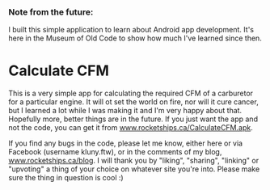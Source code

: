 ### Note from the future: 
I built this simple application to learn about Android app development. It's here in the Museum of Old Code to show how much I've learned since then.

# Calculate CFM

This is a very simple app for calculating the required CFM of a carburetor for a particular engine. It will ot set the world on fire, nor will it cure cancer, but I learned a lot while I was making it and I'm very happy about that. Hopefully more, better things are in the future. If you just want the app and not the code, you can get it from www.rocketships.ca/CalculateCFM.apk.

If you find any bugs in the code, please let me know, either here or via Facebook (username kluny.ftw), or in the comments of my blog, www.rocketships.ca/blog. I will thank you by "liking", "sharing", "linking" or "upvoting" a thing of your choice on whatever site you're into. Please make sure the thing in question is cool :)
